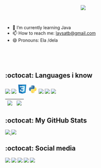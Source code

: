 
<br><p align="center"><img width="40%" src="https://cdn.discordapp.com/attachments/778305587867549766/902184937418002432/unknown.png" /></p><br>

- 🌱 I’m currently learning Java
- 📫 How to reach me:  laysatb@gmail.com
- 😄 Pronouns: Ela /dela

##

<br><br>
<h2>:octocat: Languages i know</h2>

<div style="display: inline_block">
  <img height="30" src="https://cdn.jsdelivr.net/gh/devicons/devicon/icons/java/java-original.svg">
  <img height="30" src="https://cdn.jsdelivr.net/gh/devicons/devicon/icons/html5/html5-original.svg">
  <img height="30" src="https://raw.githubusercontent.com/devicons/devicon/master/icons/css3/css3-original.svg">
  <img height="30" src="https://raw.githubusercontent.com/devicons/devicon/master/icons/python/python-original.svg">
  <img height="30" src="https://cdn.jsdelivr.net/gh/devicons/devicon/icons/mysql/mysql-original-wordmark.svg">
  <img height="30" src="https://cdn.jsdelivr.net/gh/devicons/devicon/icons/php/php-plain.svg">   
  <img height="30" src="https://cdn.jsdelivr.net/gh/devicons/devicon/icons/figma/figma-original.svg">
</div  

##
  
|<a href="https://github.com/Laysanha/Laysanha"><img height="170em" src="https://github-readme-stats.vercel.app/api?username=laysanha&show_icons=true&theme=dracula&include_all_commits=true&count_private=true"/> | <img height="170em" src="https://github-readme-stats.vercel.app/api/top-langs/?username=laysanha&layout=compact&langs_count=7&theme=dracula"/> | 
| ------------- | ------------- |  

<h2>:octocat: My GitHub Stats</h2>
<a href="https://github.com/anuraghazra/github-readme-stats">
<img src="https://github-readme-stats.vercel.app/api/?username=laysanha&show_icons=true&title_color=fff&icon_color=79ff97&text_color=9f9f9f&bg_color=151515" />
  
 <img height="170em" src="https://github-readme-stats.vercel.app/api?username=laysanha&show_icons=true&theme=dracula&include_all_commits=true&count_private=true"/>
</a>

   
##
 <h2>:octocat: Social media</h2>
 <div>   
    <a href="https://www.instagram.com/lay_santiagoh/" target="_blank"><img src="https://img.shields.io/badge/-Instagram-%23E4405F?style=for-the-badge&logo=instagram&logoColor=white" target="_blank"></a>
    <a href="https://discord.com/channels/845749608503967764/900003600405758022" target="_blank"><img src="https://img.shields.io/badge/Discord-7289DA?style=for-the-badge&logo=discord&logoColor=white" target="_blank"></a> 
    <a href = "mailto:laysatb@gmail.com"><img src="https://img.shields.io/badge/-Gmail-%23333?style=for-the-badge&logo=gmail&logoColor=white" target="_blank"></a>
    <a href="https://www.linkedin.com/in/laysa-santiago-alfredo-592b79191" target="_blank"><img src="https://img.shields.io/badge/-LinkedIn-%230077B5?style=for-the-badge&logo=linkedin&logoColor=white" target="_blank"></a> 
     <a href="https://www.linkedin.com/in/laysa-santiago-alfredo-592b79191" target="_blank"><img src="https://img.shields.io/badge/Spotify-1ED760?&style=for-the-badge&logo=spotify&logoColor=white" target="_blank"></a> 
</div>
